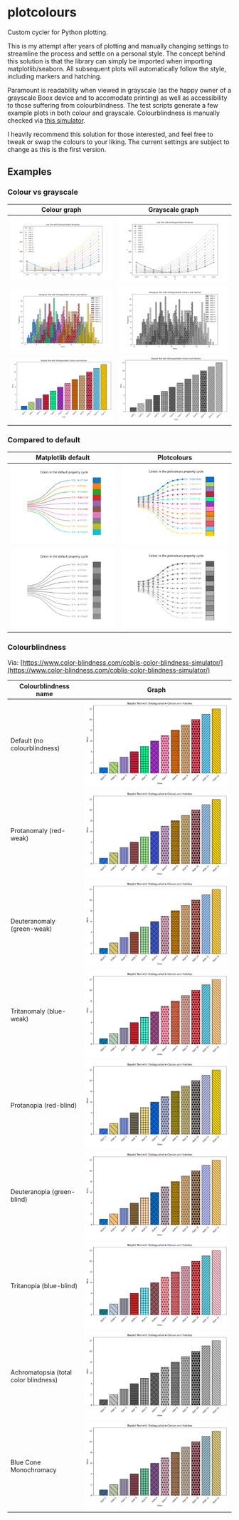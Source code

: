 # plotcolours
Custom cycler for Python plotting.

This is my attempt after years of plotting and manually changing settings to streamline the process and settle on a personal style. The concept behind this solution is that the library can simply be imported when importing matplotlib/seaborn. All subsequent plots will automatically follow the style, including markers and hatching.

Paramount is readability when viewed in grayscale (as the happy owner of a grayscale Boox device and to accomodate printing) as well as accessibility to those suffering from colourblindness. The test scripts generate a few example plots in both colour and grayscale. Colourblindness is manually checked via [this simulator](https://www.color-blindness.com/coblis-color-blindness-simulator/).

I heavily recommend this solution for those interested, and feel free to tweak or swap the colours to your liking. The current settings are subject to change as this is the first version.

## Examples

### Colour vs grayscale

| Colour graph                                    | Grayscale graph                                              |
| ----------------------------------------------- | ------------------------------------------------------------ |
| ![colour lineplot](results/line_test.png)       | ![grayscale lineplot](results/line_test_grayscale.png)       |
| ![colour histogram](results/histogram_test.png) | ![grayscale histogram](results/histogram_test_grayscale.png) |
| ![colour barplot](results/barplot_test.png)     | ![grayscale barplot](results/barplot_test_grayscale.png)     |

### Compared to default

| Matplotlib default                                                    | Plotcolours                                                                   |
| --------------------------------------------------------------------- | ----------------------------------------------------------------------------- |
| ![spectrum default](results/spectrum_default.png)                     | ![spectrum plotcolours](results/spectrum_plotcolours.png)                     |
| ![spectrum grayscale default](results/spectrum_default_grayscale.png) | ![spectrum grayscale plotcolours](results/spectrum_plotcolours_grayscale.png) |

### Colourblindness

Via: [https://www.color-blindness.com/coblis-color-blindness-simulator/](https://www.color-blindness.com/coblis-color-blindness-simulator/)

| Colourblindness name                  | Graph                                                                     |
| ------------------------------------- | ------------------------------------------------------------------------- |
| Default (no colourblindness)          | ![default](results/barplot_test.png)                                      |
| Protanomaly (red-weak)                | ![protanomaly](results/colourblind/protanomaly.png)                       |
| Deuteranomaly (green-weak)            | ![deuteranomaly](results/colourblind/deuteranomaly.png)                   |
| Tritanomaly (blue-weak)               | ![tritanomaly](results/colourblind/tritanomaly.png)                       |
| Protanopia (red-blind)                | ![protanopia](results/colourblind/protanopia.png)                         |
| Deuteranopia (green-blind)            | ![deuteranopia](results/colourblind/deuteranopia.png)                     |
| Tritanopia (blue-blind)               | ![tritanopia](results/colourblind/tritanopia.png)                         |
| Achromatopsia (total color blindness) | ![achromatopsia](results/colourblind/achromatopsia.png)                   |
| Blue Cone Monochromacy                | ![blue cone monochromacy](results/colourblind/blue_cone_monochromacy.png) |
